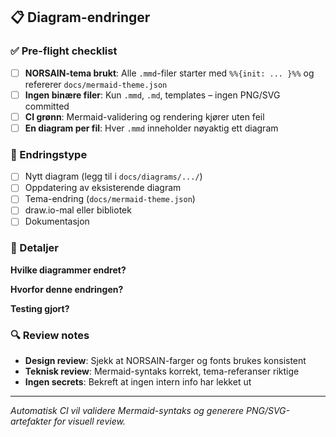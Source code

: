 ## 📋 Diagram-endringer

### ✅ Pre-flight checklist
- [ ] **NORSAIN-tema brukt**: Alle `.mmd`-filer starter med `%%{init: ... }%%` og refererer `docs/mermaid-theme.json`
- [ ] **Ingen binære filer**: Kun `.mmd`, `.md`, templates – ingen PNG/SVG committed
- [ ] **CI grønn**: Mermaid-validering og rendering kjører uten feil
- [ ] **En diagram per fil**: Hver `.mmd` inneholder nøyaktig ett diagram

### 🎨 Endringstype
- [ ] Nytt diagram (legg til i `docs/diagrams/.../`)
- [ ] Oppdatering av eksisterende diagram
- [ ] Tema-endring (`docs/mermaid-theme.json`)
- [ ] draw.io-mal eller bibliotek
- [ ] Dokumentasjon

### 📝 Detaljer
**Hvilke diagrammer endret?**
<!-- List filer og kort beskrivelse -->

**Hvorfor denne endringen?**
<!-- Business case eller teknisk behov -->

**Testing gjort?**
<!-- Lokalt `mmdc` kjørt? MermaidChart testet? -->

### 🔍 Review notes
- **Design review**: Sjekk at NORSAIN-farger og fonts brukes konsistent
- **Teknisk review**: Mermaid-syntaks korrekt, tema-referanser riktige
- **Ingen secrets**: Bekreft at ingen intern info har lekket ut

---

*Automatisk CI vil validere Mermaid-syntaks og generere PNG/SVG-artefakter for visuell review.*
